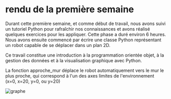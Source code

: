 # rendu de la première semaine
Durant cette première semaine, et comme début de travail, nous avons suivi un tutoriel Python pour rafraîchir nos connaissances et avons réalisé quelques exercices pour les appliquer. Cette phase a duré environ 6 heures. Nous avons ensuite commencé par écrire une classe Python représentant un robot capable de se déplacer dans un plan 2D.

Ce travail constitue une introduction à la programmation orientée objet, à la gestion des données et à la visualisation graphique avec Python.

La fonction approche_mur déplace le robot automatiquement vers le mur le plus proche, qui correspond à l'un des axes limites de l'environnement (x=0, x=20, y=0, ou y=20)



![graphe](https://github.com/user-attachments/assets/0f84c041-3d1c-451d-af04-6e563d036e83)
